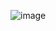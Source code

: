 ![image](https://github.com/Svetskyy/COVID-19-Analysis/assets/84508480/83144328-d81b-4d92-b855-457b5a22f82e)
